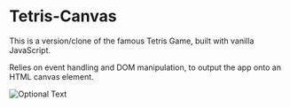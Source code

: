 # Tetris-Canvas

This is a version/clone of the famous Tetris Game, built with vanilla JavaScript.
 
Relies on event handling and DOM manipulation, to output the app onto an HTML canvas element.


![Optional Text](../master/readme-tetriminoes.png)

